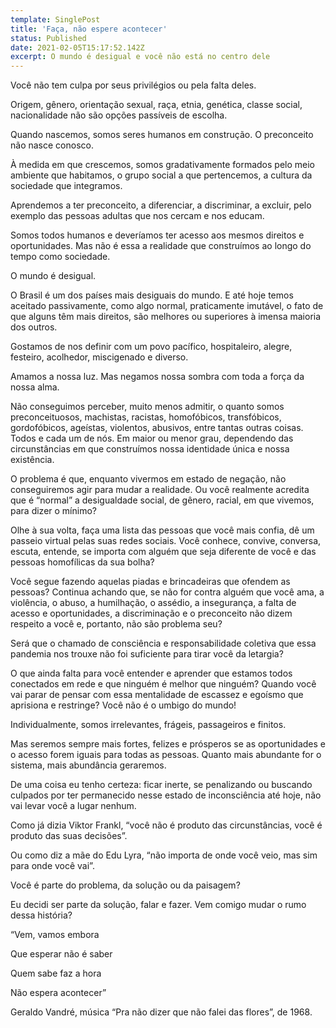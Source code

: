 ```yaml
---
template: SinglePost
title: 'Faça, não espere acontecer'
status: Published
date: 2021-02-05T15:17:52.142Z
excerpt: O mundo é desigual e você não está no centro dele
---
```

Você não tem culpa por seus privilégios ou pela falta deles.



Origem, gênero, orientação sexual, raça, etnia, genética, classe social, nacionalidade não são opções passíveis de escolha. 



Quando nascemos, somos seres humanos em construção. O preconceito não nasce conosco.



À medida em que crescemos, somos gradativamente formados pelo meio ambiente que habitamos, o grupo social a que pertencemos, a cultura da sociedade que integramos.



Aprendemos a ter preconceito, a diferenciar, a discriminar, a excluir, pelo exemplo das pessoas adultas que nos cercam e nos educam.  



Somos todos humanos e deveríamos ter acesso aos mesmos direitos e oportunidades. Mas não é essa a realidade que construímos ao longo do tempo como sociedade. 



O mundo é desigual. 



O Brasil é um dos países mais desiguais do mundo. E até hoje temos aceitado passivamente, como algo normal, praticamente imutável, o fato de que alguns têm mais direitos, são melhores ou superiores à imensa maioria dos outros.



Gostamos de nos definir com um povo pacífico, hospitaleiro, alegre, festeiro, acolhedor, miscigenado e diverso. 



Amamos a nossa luz. Mas negamos nossa sombra com toda a força da nossa alma. 



Não conseguimos perceber, muito menos admitir, o quanto somos preconceituosos, machistas, racistas, homofóbicos, transfóbicos, gordofóbicos, ageístas, violentos, abusivos, entre tantas outras coisas. Todos e cada um de nós. Em maior ou menor grau, dependendo das circunstâncias em que construímos nossa identidade única e nossa existência.



O problema é que, enquanto vivermos em estado de negação, não conseguiremos agir para mudar a realidade. Ou você realmente acredita que é “normal” a desigualdade social, de gênero, racial, em que vivemos, para dizer o mínimo? 



Olhe à sua volta, faça uma lista das pessoas que você mais confia, dê um passeio virtual pelas suas redes sociais. Você conhece, convive, conversa, escuta, entende, se importa com alguém que seja diferente de você e das pessoas homofílicas da sua bolha? 



Você segue fazendo aquelas piadas e brincadeiras que ofendem as pessoas? Continua achando que, se não for contra alguém que você ama, a violência, o abuso, a humilhação, o assédio, a insegurança, a falta de acesso e oportunidades, a discriminação e o preconceito não dizem respeito a você e, portanto, não são problema seu?



Será que o chamado de consciência e responsabilidade coletiva que essa pandemia nos trouxe não foi suficiente para tirar você da letargia?



O que ainda falta para você entender e aprender que estamos todos conectados em rede e que ninguém é melhor que ninguém? Quando você vai parar de pensar com essa mentalidade de escassez e egoísmo que aprisiona e restringe? Você não é o umbigo do mundo! 



Individualmente, somos irrelevantes, frágeis, passageiros e finitos. 



Mas seremos sempre mais fortes, felizes e prósperos se as oportunidades e o acesso forem iguais para todas as pessoas. Quanto mais abundante for o sistema, mais abundância geraremos.



De uma coisa eu tenho certeza: ficar inerte, se penalizando ou buscando culpados por ter permanecido nesse estado de inconsciência até hoje, não vai levar você a lugar nenhum. 



Como já dizia Viktor Frankl, “você não é produto das circunstâncias, você é produto das suas decisões”.



Ou como diz a mãe do Edu Lyra, “não importa de onde você veio, mas sim para onde você vai”.



Você é parte do problema, da solução ou da paisagem?



Eu decidi ser parte da solução, falar e fazer. Vem comigo mudar o rumo dessa história?



“Vem, vamos embora



Que esperar não é saber 



Quem sabe faz a hora



 Não espera acontecer”



Geraldo Vandré, música “Pra não dizer que não falei das flores”, de 1968.
